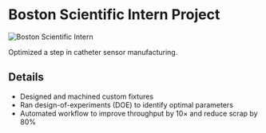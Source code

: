 # Boston Scientific Intern Project

![Boston Scientific Intern](../../images/boston-scientific-intern-project.png)

Optimized a step in catheter sensor manufacturing.

## Details

- Designed and machined custom fixtures
- Ran design-of-experiments (DOE) to identify optimal parameters
- Automated workflow to improve throughput by 10× and reduce scrap by 80%